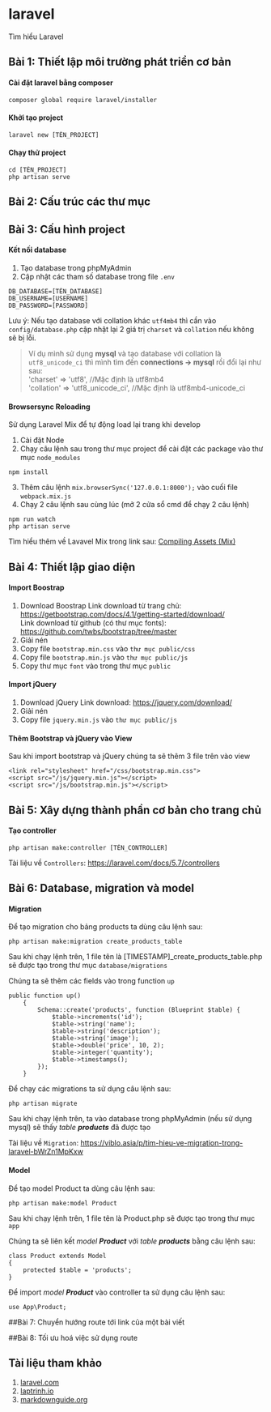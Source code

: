 # laravel
Tìm hiểu Laravel

## Bài 1: Thiết lập môi trường phát triển cơ bản

#### Cài đặt laravel bằng composer

```
composer global require laravel/installer
```

#### Khởi tạo project

```
laravel new [TÊN_PROJECT]
```

#### Chạy thử project

```
cd [TÊN_PROJECT]
php artisan serve
```

## Bài 2: Cấu trúc các thư mục

## Bài 3: Cấu hình project

#### Kết nối database

1. Tạo database trong phpMyAdmin
2. Cập nhật các tham số database trong file `.env`

```
DB_DATABASE=[TÊN_DATABASE]
DB_USERNAME=[USERNAME]
DB_PASSWORD=[PASSWORD]
```

Lưu ý: Nếu tạo database với collation khác `utf4mb4` thì cần vào `config/database.php` cập nhật lại 2 giá trị `charset` và `collation` nếu không sẽ bị lỗi.

> Ví dụ mình sử dụng **mysql** và tạo database với collation là `utf8_unicode_ci` thì mình tìm đến **connections -> mysql** rồi đổi lại như sau:<br/>
> 'charset' => 'utf8',                  //Mặc định là utf8mb4 <br/>
> 'collation' => 'utf8_unicode_ci',     //Mặc định là utf8mb4-unicode_ci <br/>

#### Browsersync Reloading

Sử dụng Laravel Mix để tự động load lại trang khi develop

1. Cài đặt Node
2. Chạy câu lệnh sau trong thư mục project để cài đặt các package vào thư mục `node_modules`

```
npm install
```

3. Thêm câu lệnh `mix.browserSync('127.0.0.1:8000');` vào cuối file `webpack.mix.js`
4. Chạy 2 câu lệnh sau cùng lúc (mở 2 cửa sổ cmd để chạy 2 câu lệnh)

```
npm run watch
php artisan serve
```

Tìm hiểu thêm về Lavavel Mix trong link sau: [Compiling Assets (Mix)](https://laravel.com/docs/5.7/mix)

## Bài 4: Thiết lập giao diện

#### Import Boostrap

1. Download Boostrap
Link download từ trang chủ: https://getbootstrap.com/docs/4.1/getting-started/download/ <br/>
Link download từ github (có thư mục fonts): https://github.com/twbs/bootstrap/tree/master
2. Giải nén
3. Copy file `bootstrap.min.css` vào `thư mục public/css`
3. Copy file `bootstrap.min.js` vào `thư mục public/js`
4. Copy thư mục `font` vào trong thư mục `public`

#### Import jQuery

1. Download jQuery
Link download: https://jquery.com/download/
2. Giải nén
3. Copy file `jquery.min.js` vào `thư mục public/js`

#### Thêm Bootstrap và jQuery vào View

Sau khi import bootstrap và jQuery chúng ta sẽ thêm 3 file trên vào view

```
<link rel="stylesheet" href="/css/bootstrap.min.css">
<script src="/js/jquery.min.js"></script>
<script src="/js/bootstrap.min.js"></script>
```

## Bài 5: Xây dựng thành phần cơ bản cho trang chủ

#### Tạo controller

```
php artisan make:controller [TÊN_CONTROLLER]
```

Tài liệu về `Controllers`: https://laravel.com/docs/5.7/controllers

## Bài 6: Database, migration và model

#### Migration

Để tạo migration cho bảng products ta dùng câu lệnh sau:

```
php artisan make:migration create_products_table
```

Sau khi chạy lệnh trên, 1 file tên là [TIMESTAMP]_create_products_table.php sẽ được tạo trong thư mục `database/migrations`

Chúng ta sẽ thêm các fields vào trong function `up`

```
public function up()
    {
        Schema::create('products', function (Blueprint $table) {
            $table->increments('id');
            $table->string('name');
            $table->string('description');
            $table->string('image');
            $table->double('price', 10, 2);
            $table->integer('quantity');
            $table->timestamps();
        });
    }
```

Để chạy các migrations ta sử dụng câu lệnh sau:

```
php artisan migrate
```

Sau khi chạy lệnh trên, ta vào database trong phpMyAdmin (nếu sử dụng mysql) sẽ thấy *table **products*** đã được tạo

Tài liệu về `Migration`: https://viblo.asia/p/tim-hieu-ve-migration-trong-laravel-bWrZn1MpKxw

#### Model

Để tạo model Product ta dùng câu lệnh sau:

```
php artisan make:model Product
```

Sau khi chạy lệnh trên, 1 file tên là Product.php sẽ được tạo trong thư mục `app`

Chúng ta sẽ liên kết *model **Product*** với *table **products*** bằng câu lệnh sau:

```
class Product extends Model
{
    protected $table = 'products';
}
```

Để import *model **Product*** vào controller ta sử dụng câu lệnh sau:

```
use App\Product;
```

##Bài 7: Chuyển hướng route tới link của một bài viết

##Bài 8: Tối ưu hoá việc sử dụng route

## Tài liệu tham khảo

1. [laravel.com](https://laravel.com/docs/)
2. [laptrinh.io](https://laptrinh.io/videos/thiet-lap-moi-truong-phat-trien-co-ban-WqFwveGxaK4)
3. [markdownguide.org](https://www.markdownguide.org/basic-syntax/)